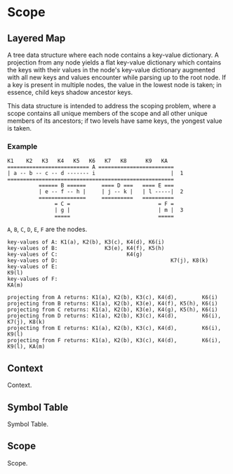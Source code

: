 # Scope

## Layered Map

A tree data structure where each node contains a key-value dictionary. A projection from any node
yields a flat key-value dictionary which contains the keys with their values in the node's key-value
dictionary augmented with all new keys and values encounter while parsing up to the root node. If a
key is present in multiple nodes, the value in the lowest node is taken; in essence, child keys shadow
ancestor keys.

This data structure is intended to address the scoping problem, where a scope contains all unique
members of the scope and all other unique members of its ancestors; if two levels have same keys,
the yongest value is taken.

### Example

```text
K1    K2   K3   K4   K5   K6   K7   K8      K9   KA
========================== A ========================
| a -- b -- c -- d ------- i                        |  1
=====================================================
          ====== B ======     ==== D ===   ==== E ===
          | e -- f -- h |     | j -- k |   | l -----|  2
          ===============     ==========   ==========
               = C =                            = F =
               | g |                            | m |  3
               =====                            =====
```

`A`, `B`, `C`, `D`, `E`, `F` are the nodes.

```text
key-values of A: K1(a), K2(b), K3(c), K4(d), K6(i)
key-values of B:               K3(e), K4(f), K5(h)
key-values of C:                      K4(g)
key-values of D:                                    K7(j), K8(k)
key-values of E:                                                  K9(l)
key-values of F:                                                  KA(m)

projecting from A returns: K1(a), K2(b), K3(c), K4(d),        K6(i)
projecting from B returns: K1(a), K2(b), K3(e), K4(f), K5(h), K6(i)
projecting from C returns: K1(a), K2(b), K3(e), K4(g), K5(h), K6(i)
projecting from D returns: K1(a), K2(b), K3(c), K4(d),        K6(i), K7(j), K8(k)
projecting from E returns: K1(a), K2(b), K3(c), K4(d),        K6(i),               K9(l)
projecting from F returns: K1(a), K2(b), K3(c), K4(d),        K6(i),               K9(l), KA(m)
```

## Context

Context.

## Symbol Table

Symbol Table.

## Scope

Scope.
